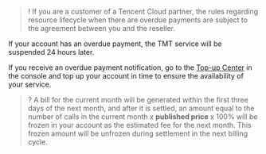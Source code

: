 >! If you are a customer of a Tencent Cloud partner, the rules regarding resource lifecycle when there are overdue payments are subject to the agreement between you and the reseller.

If your account has an overdue payment, the TMT service will be suspended 24 hours later.

If you receive an overdue payment notification, go to the [Top-up Center](https://console.cloud.tencent.com/expense/overview) in the console and top up your account in time to ensure the availability of your service.
>? A bill for the current month will be generated within the first three days of the next month, and after it is settled, an amount equal to the number of calls in the current month x **published price** x 100% will be frozen in your account as the estimated fee for the next month. This frozen amount will be unfrozen during settlement in the next billing cycle.
